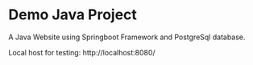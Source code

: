 
# Demo Java Project

A Java Website using Springboot Framework and PostgreSql database.

Local host for testing: http://localhost:8080/